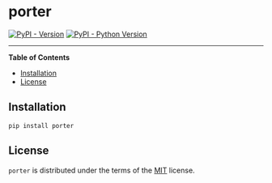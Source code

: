 # porter

[![PyPI - Version](https://img.shields.io/pypi/v/porter.svg)](https://pypi.org/project/porter)
[![PyPI - Python Version](https://img.shields.io/pypi/pyversions/porter.svg)](https://pypi.org/project/porter)

-----

**Table of Contents**

- [Installation](#installation)
- [License](#license)

## Installation

```console
pip install porter
```

## License

`porter` is distributed under the terms of the [MIT](https://spdx.org/licenses/MIT.html) license.
